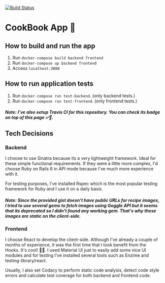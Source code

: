 [![Build Status](https://travis-ci.com/BernardoMG/cookbook.svg?token=zJz33RY7FtoBwrYp4yBw&branch=master)](https://travis-ci.com/BernardoMG/cookbook)

# CookBook App 🍲

## How to build and run the app

1. Run `docker-compose build backend frontend`
2. Run `docker-compose up backend frontend`
3. Access `localhost:3000`

## How to run application tests

1. Run `docker-compose run test-backend`. (only backend tests.)
2. Run `docker-compose run test-frontend`. (only frontend tests.)

##### Note: I've also setup Travis CI for this repository. You can check its badge on top of this page ✅🚀.

## Tech Decisions
### Backend
I choose to use Sinatra because its a very lightweight framework. Ideal for these simple functional requirements. 
If they were a little more complex, I'd choose Ruby on Rails 6 in API mode because I've much more experience with it.

For testing purposes, I've installed Rspec which is the most popular testing framework for Ruby and I use it on a daily basis. 

##### Note: Since the provided gist doesn't have public URLs for recipe images, I tried to use several gems to fetch images using Goggle API but it seems that its deprecated so I didn't found any working gem. That's why these images are static on the client-side.

### Frontend
I choose React to develop the client-side. Although I've already a couple of months of experience, it was the first time that I took benefit from the Hooks. It's cool! 🤘🏼. I used Material UI just to easily add some nice UI modules and for testing I've installed several tools such as Enzime and testing-library/react. 

Usually, I also set Codacy to perform static code analysis, detect code style errors and calculate test coverage for both backend and frontend code.
